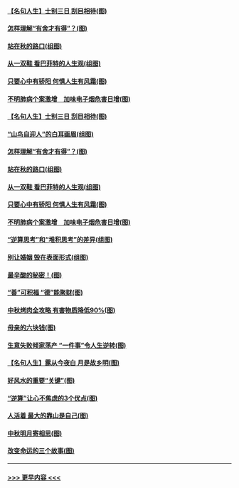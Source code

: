 #### [【名句人生】士别三日 刮目相待(图)](../pages/p8/906988.md?t=09150422) 
#### [怎样理解“有舍才有得”？(图)](../pages/p8/906872.md?t=09150422) 
#### [站在秋的路口(组图)](../pages/p8/906914.md?t=09150422) 
#### [从一双鞋 看巴菲特的人生观(组图)](../pages/p8/907311.md?t=09150422) 
#### [只要心中有骄阳 何惧人生有风霜(图)](../pages/p8/907320.md?t=09150422) 
#### [不明肺病个案激增　加味电子烟危害日增(图)](../pages/p8/907307.md?t=09150422) 
#### [【名句人生】士别三日 刮目相待(图)](../pages/p8/906988.md?t=09150422) 
#### [“山鸟自迎人”的白耳画眉(组图)](../pages/p8/907332.md?t=09150422) 
#### [怎样理解“有舍才有得”？(图)](../pages/p8/906872.md?t=09150422) 
#### [站在秋的路口(组图)](../pages/p8/906914.md?t=09150422) 
#### [从一双鞋 看巴菲特的人生观(组图)](../pages/p8/907311.md?t=09150422) 
#### [只要心中有骄阳 何惧人生有风霜(图)](../pages/p8/907320.md?t=09150422) 
#### [不明肺病个案激增　加味电子烟危害日增(图)](../pages/p8/907307.md?t=09150422) 
#### [“逆算思考”和“堆积思考”的差异(组图)](../pages/p8/907229.md?t=09150422) 
#### [别让婚姻 毁在表面形式(组图)](../pages/p8/907118.md?t=09150422) 
#### [最辛酸的秘密！(图)](../pages/p8/906327.md?t=09150422) 
#### [“善”可积福 “德”能聚财(图)](../pages/p8/906906.md?t=09150422) 
#### [中秋烤肉全攻略 有害物质降低90%(图)](../pages/p8/907227.md?t=09150422) 
#### [母亲的六块钱(图)](../pages/p8/907107.md?t=09150422) 
#### [生意失败倾家荡产 “一件事”令人生逆转(图)](../pages/p8/907101.md?t=09150422) 
#### [【名句人生】露从今夜白 月是故乡明(图)](../pages/p8/906558.md?t=09150422) 
#### [好风水的重要“关键”(图)](../pages/p8/907087.md?t=09150422) 
#### [“逆算”让心不焦虑的3个优点(图)](../pages/p8/907070.md?t=09150422) 
#### [人活着 最大的靠山是自己(图)](../pages/p8/906329.md?t=09150422) 
#### [中秋明月寄相思(图)](../pages/p8/906932.md?t=09150422) 
#### [改变命运的三个故事(图)](../pages/p8/906257.md?t=09150422) 

----
#### [ >>> 更早内容 <<< ](../indexes/p8-earlier.md)
